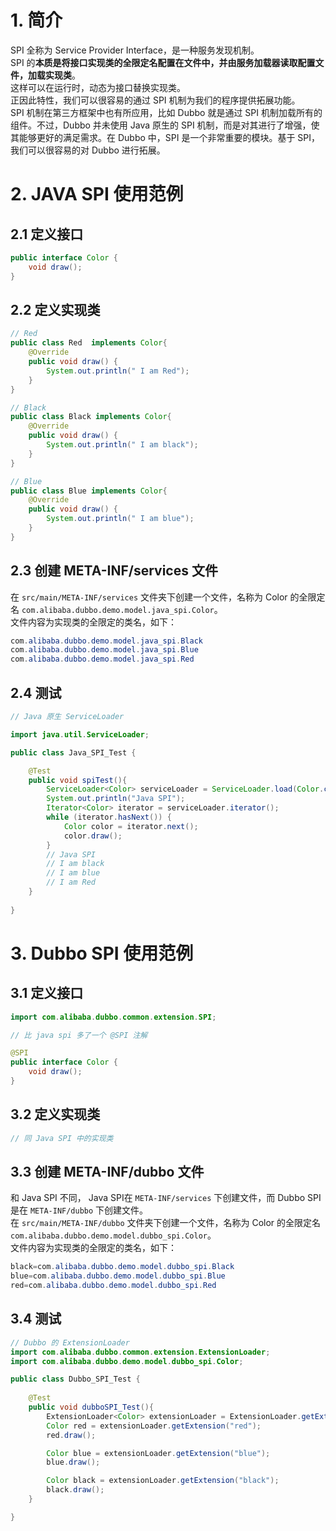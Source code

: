 # 1. 简介
SPI 全称为 Service Provider Interface，是一种服务发现机制。<br>
SPI 的**本质是将接口实现类的全限定名配置在文件中，并由服务加载器读取配置文件，加载实现类**。<br>
这样可以在运行时，动态为接口替换实现类。<br>
正因此特性，我们可以很容易的通过 SPI 机制为我们的程序提供拓展功能。<br>
SPI 机制在第三方框架中也有所应用，比如 Dubbo 就是通过 SPI 机制加载所有的组件。不过，Dubbo 并未使用 Java 原生的 SPI 机制，而是对其进行了增强，使其能够更好的满足需求。在 Dubbo 中，SPI 是一个非常重要的模块。基于 SPI，我们可以很容易的对 Dubbo 进行拓展。

# 2. JAVA SPI 使用范例

## 2.1 定义接口
```java
public interface Color {
	void draw();
}
```
## 2.2 定义实现类
```java
// Red
public class Red  implements Color{
	@Override
	public void draw() {
		System.out.println(" I am Red");
	}
}

// Black
public class Black implements Color{
	@Override
	public void draw() {
		System.out.println(" I am black");
	}
}

// Blue
public class Blue implements Color{
	@Override
	public void draw() {
		System.out.println(" I am blue");
	}
}
```

## 2.3 创建 META-INF/services 文件
在 `src/main/META-INF/services` 文件夹下创建一个文件，名称为 Color 的全限定名 `com.alibaba.dubbo.demo.model.java_spi.Color`。<br>
文件内容为实现类的全限定的类名，如下：

```java
com.alibaba.dubbo.demo.model.java_spi.Black
com.alibaba.dubbo.demo.model.java_spi.Blue
com.alibaba.dubbo.demo.model.java_spi.Red
```

## 2.4 测试

```java
// Java 原生 ServiceLoader

import java.util.ServiceLoader;

public class Java_SPI_Test {

	@Test
	public void spiTest(){
		ServiceLoader<Color> serviceLoader = ServiceLoader.load(Color.class);
		System.out.println("Java SPI");
		Iterator<Color> iterator = serviceLoader.iterator();
		while (iterator.hasNext()) {
			Color color = iterator.next();
			color.draw();
		}
		// Java SPI
		// I am black
		// I am blue
		// I am Red
	}
	
}
```


# 3. Dubbo SPI 使用范例

## 3.1 定义接口
```java
import com.alibaba.dubbo.common.extension.SPI;

// 比 java spi 多了一个 @SPI 注解

@SPI
public interface Color {
	void draw();
}
```

## 3.2 定义实现类
```java
// 同 Java SPI 中的实现类
```

## 3.3 创建 META-INF/dubbo 文件
和 Java SPI 不同， Java SPI在 `META-INF/services` 下创建文件，而 Dubbo SPI 是在 `META-INF/dubbo` 下创建文件。<br>
在 `src/main/META-INF/dubbo` 文件夹下创建一个文件，名称为 Color 的全限定名 `com.alibaba.dubbo.demo.model.dubbo_spi.Color`。<br>
文件内容为实现类的全限定的类名，如下：

```java
black=com.alibaba.dubbo.demo.model.dubbo_spi.Black
blue=com.alibaba.dubbo.demo.model.dubbo_spi.Blue
red=com.alibaba.dubbo.demo.model.dubbo_spi.Red
```

## 3.4 测试

```java
// Dubbo 的 ExtensionLoader
import com.alibaba.dubbo.common.extension.ExtensionLoader;
import com.alibaba.dubbo.demo.model.dubbo_spi.Color;

public class Dubbo_SPI_Test {
	
	@Test
	public void dubboSPI_Test(){
		ExtensionLoader<Color> extensionLoader = ExtensionLoader.getExtensionLoader(Color.class);
		Color red = extensionLoader.getExtension("red");
		red.draw();

		Color blue = extensionLoader.getExtension("blue");
		blue.draw();

		Color black = extensionLoader.getExtension("black");
		black.draw();
	}

}

```


